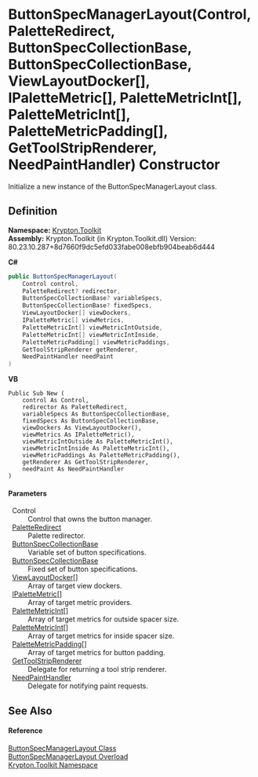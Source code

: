 # ButtonSpecManagerLayout(Control, PaletteRedirect, ButtonSpecCollectionBase, ButtonSpecCollectionBase, ViewLayoutDocker[], IPaletteMetric[], PaletteMetricInt[], PaletteMetricInt[], PaletteMetricPadding[], GetToolStripRenderer, NeedPaintHandler) Constructor


Initialize a new instance of the ButtonSpecManagerLayout class.



## Definition
**Namespace:** <a href="79d2eac2-21f4-54ff-7552-b20c33c30600.md">Krypton.Toolkit</a>  
**Assembly:** Krypton.Toolkit (in Krypton.Toolkit.dll) Version: 80.23.10.287+8d7660f9dc5efd033fabe008ebfb904beab6d444

**C#**
``` C#
public ButtonSpecManagerLayout(
	Control control,
	PaletteRedirect? redirector,
	ButtonSpecCollectionBase? variableSpecs,
	ButtonSpecCollectionBase? fixedSpecs,
	ViewLayoutDocker[] viewDockers,
	IPaletteMetric[] viewMetrics,
	PaletteMetricInt[] viewMetricIntOutside,
	PaletteMetricInt[] viewMetricIntInside,
	PaletteMetricPadding[] viewMetricPaddings,
	GetToolStripRenderer getRenderer,
	NeedPaintHandler needPaint
)
```
**VB**
``` VB
Public Sub New ( 
	control As Control,
	redirector As PaletteRedirect,
	variableSpecs As ButtonSpecCollectionBase,
	fixedSpecs As ButtonSpecCollectionBase,
	viewDockers As ViewLayoutDocker(),
	viewMetrics As IPaletteMetric(),
	viewMetricIntOutside As PaletteMetricInt(),
	viewMetricIntInside As PaletteMetricInt(),
	viewMetricPaddings As PaletteMetricPadding(),
	getRenderer As GetToolStripRenderer,
	needPaint As NeedPaintHandler
)
```



#### Parameters
<dl><dt>  Control</dt><dd>Control that owns the button manager.</dd><dt>  <a href="eb4bd14d-b283-a570-c104-b4d55603d473.md">PaletteRedirect</a></dt><dd>Palette redirector.</dd><dt>  <a href="b2d666e2-6a3d-ffbf-f115-af56bd76b9f0.md">ButtonSpecCollectionBase</a></dt><dd>Variable set of button specifications.</dd><dt>  <a href="b2d666e2-6a3d-ffbf-f115-af56bd76b9f0.md">ButtonSpecCollectionBase</a></dt><dd>Fixed set of button specifications.</dd><dt>  <a href="d692b067-ecab-d4d3-b3c3-38897bc1b2c2.md">ViewLayoutDocker</a>[]</dt><dd>Array of target view dockers.</dd><dt>  <a href="24be40a1-a3fd-2c4b-ff96-f9b04b615193.md">IPaletteMetric</a>[]</dt><dd>Array of target metric providers.</dd><dt>  <a href="add1c883-3c14-ed6e-05cf-668b87f7fd6d.md">PaletteMetricInt</a>[]</dt><dd>Array of target metrics for outside spacer size.</dd><dt>  <a href="add1c883-3c14-ed6e-05cf-668b87f7fd6d.md">PaletteMetricInt</a>[]</dt><dd>Array of target metrics for inside spacer size.</dd><dt>  <a href="0b770d6b-dbd6-9a12-4264-29d519d2ab3c.md">PaletteMetricPadding</a>[]</dt><dd>Array of target metrics for button padding.</dd><dt>  <a href="14e4bbc4-2e91-1098-6501-6cc39d60e0db.md">GetToolStripRenderer</a></dt><dd>Delegate for returning a tool strip renderer.</dd><dt>  <a href="33f685bd-f838-7c82-3e84-2827dccd141e.md">NeedPaintHandler</a></dt><dd>Delegate for notifying paint requests.</dd></dl>

## See Also


#### Reference
<a href="27715b81-3fae-b75a-0ea5-8f9716ed7922.md">ButtonSpecManagerLayout Class</a>  
<a href="bb73581f-08a3-86ed-b86e-afcd978ad012.md">ButtonSpecManagerLayout Overload</a>  
<a href="79d2eac2-21f4-54ff-7552-b20c33c30600.md">Krypton.Toolkit Namespace</a>  
